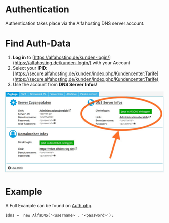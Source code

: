 # Authentication
Authentication takes place via the Alfahosting DNS server account.

# Find Auth-Data
1. **Log in** to [https://alfahosting.de/kunden-login/](https://alfahosting.de/kunden-login/) with your Account
2. Select your **IPID**: [https://secure.alfahosting.de/kunden/index.php/Kundencenter:Tarife](https://secure.alfahosting.de/kunden/index.php/Kundencenter:Tarife)
3. Use the account from **DNS Server Infos**!

![Auth Data](https://github.com/Bizarrus/AlfaDNS/blob/main/Examples/Auth.Data.png?raw=true)

# Example
A Full Example can be found on [Auth.php](Auth.php).

```!php
$dns =  new AlfaDNS('<username>', '<password>');
```

